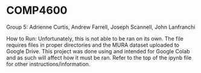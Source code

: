 # COMP4600
Group 5: Adrienne Curtis, Andrew Farrell, Joseph Scannell, John Lanfranchi

How to Run: Unfortunately, this is not able to be ran on its own. The file requires files in proper directories and the MURA 
dataset uploaded to Google Drive. This project was done using and intended for Google Colab and as such will affect 
how it must be ran. Refer to the top of the ipynb file for other instructions/information.
